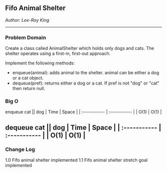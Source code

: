 ## Fifo Animal Shelter
*Author: Lee-Roy King*

---

### Problem Domain

Create a class called AnimalShelter which holds only dogs and cats. The shelter operates using a first-in, first-out approach.

Implement the following methods:
 - enqueue(animal): adds animal to the shelter. animal can be either a dog or a cat object.
 - dequeue(pref): returns either a dog or a cat. If pref is not "dog" or "cat" then return null.



### Big O

enqueue cat || dog
| Time | Space |
| :----------- | :----------- |
| O(1) | O(1) |

dequeue cat || dog 
| Time | Space |
| :----------- | :----------- |
| O(1) | O(1) |
---


### Change Log
1.0 Fifo animal shelter implemented
1.1 Fifo animal shelter stretch goal implemented